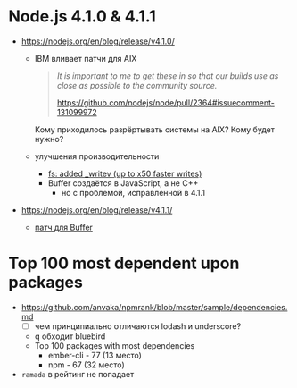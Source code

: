 # Node.js 4.1.0 & 4.1.1

- https://nodejs.org/en/blog/release/v4.1.0/
  - IBM вливает патчи для AIX
  
    > _It is important to me to get these in so that our builds use as close as possible to the community source._
    >
    > https://github.com/nodejs/node/pull/2364#issuecomment-131099972
  
    Кому приходилось разрёртывать системы на AIX? Кому будет нужно?
    
  - улучшения производительности
    - [fs: added _writev (up to x50 faster writes)](https://github.com/nodejs/node/pull/2167)
    - Buffer создаётся в JavaScript, а не C++
      - но с проблемой, исправленной в 4.1.1
  
- https://nodejs.org/en/blog/release/v4.1.1/
  - [патч для Buffer](https://github.com/nodejs/node/pull/2931)

# Top 100 most dependent upon packages

- https://github.com/anvaka/npmrank/blob/master/sample/dependencies.md
  - [ ] чем принципиально отличаются lodash и underscore?
  - q обходит bluebird
  - Top 100 packages with most dependencies
    - ember-cli - 77 (13 место)
    - npm - 67 (32 место)
- `ramada` в рейтинг не попадает
